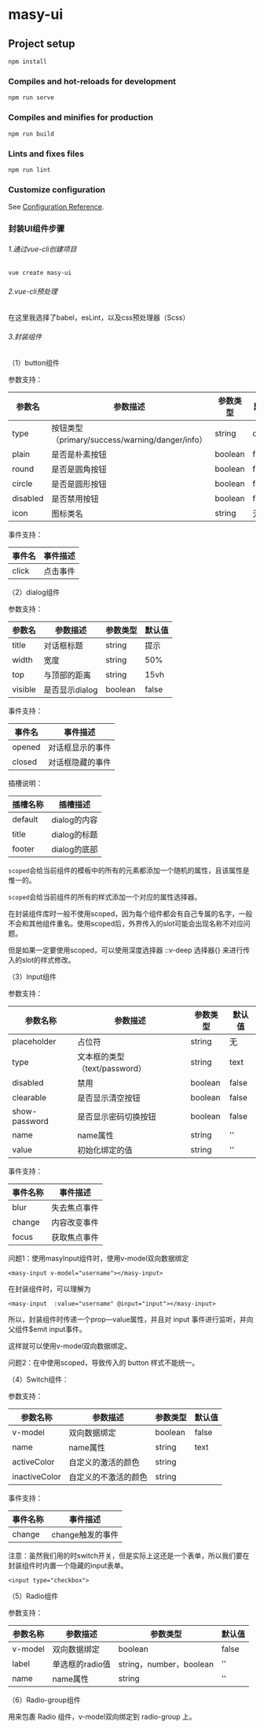 # masy-ui

## Project setup
```
npm install
```

### Compiles and hot-reloads for development
```
npm run serve
```

### Compiles and minifies for production
```
npm run build
```

### Lints and fixes files
```
npm run lint
```

### Customize configuration
See [Configuration Reference](https://cli.vuejs.org/config/).

### 封装UI组件步骤

###### 1.通过vue-cli创建项目

`vue create masy-ui`

###### 2.vue-cli预处理
在这里我选择了babel，esLint，以及css预处理器（Scss）

###### 3.封装组件

（1）button组件

 参数支持：

| 参数名   | 参数描述                                        | 参数类型 | 默认值  |
| -------- | ----------------------------------------------- | -------- | ------- |
| type     | 按钮类型（primary/success/warning/danger/info） | string   | default |
| plain    | 是否是朴素按钮                                  | boolean  | false   |
| round    | 是否是圆角按钮                                  | boolean  | false   |
| circle   | 是否是圆形按钮                                  | boolean  | false   |
| disabled | 是否禁用按钮                                    | boolean  | false   |
| icon     | 图标类名                                        | string   | 无      |

事件支持：

| 事件名 | 事件描述 |
| ------ | -------- |
| click  | 点击事件 |

（2）dialog组件

参数支持：

| 参数名  | 参数描述       | 参数类型 | 默认值 |
| ------- | -------------- | -------- | ------ |
| title   | 对话框标题     | string   | 提示   |
| width   | 宽度           | string   | 50%    |
| top     | 与顶部的距离   | string   | 15vh   |
| visible | 是否显示dialog | boolean  | false  |

事件支持：

| 事件名 | 事件描述         |
| ------ | ---------------- |
| opened | 对话框显示的事件 |
| closed | 对话框隐藏的事件 |

插槽说明：

| 插槽名称 | 插槽描述     |
| -------- | ------------ |
| default  | dialog的内容 |
| title    | dialog的标题 |
| footer   | dialog的底部 |

<style lang="scss" scoped></style>

`scoped`会给当前组件的模板中的所有的元素都添加一个随机的属性，且该属性是惟一的。

`scoped`会给当前组件的所有的样式添加一个对应的属性选择器。

在封装组件库时一般不使用scoped，因为每个组件都会有自己专属的名字，一般不会和其他组件重名。使用scoped后，外界传入的slot可能会出现名称不对应问题。

但是如果一定要使用scoped，可以使用深度选择器  ::v-deep 选择器{} 来进行传入的slot的样式修改。

（3）Input组件

参数支持：

| 参数名称      | 参数描述                      | 参数类型 | 默认值 |
| ------------- | ----------------------------- | -------- | ------ |
| placeholder   | 占位符                        | string   | 无     |
| type          | 文本框的类型（text/password） | string   | text   |
| disabled      | 禁用                          | boolean  | false  |
| clearable     | 是否显示清空按钮              | boolean  | false  |
| show-password | 是否显示密码切换按钮          | boolean  | false  |
| name          | name属性                      | string   | ''     |
| value         | 初始化绑定的值                | string   | ''     |

事件支持：

| 事件名称 | 事件描述     |
| -------- | ------------ |
| blur     | 失去焦点事件 |
| change   | 内容改变事件 |
| focus    | 获取焦点事件 |

问题1：使用masyInput组件时，使用v-model双向数据绑定

`<masy-input v-model="username"></masy-input>`

在封装组件时，可以理解为

`<masy-input  :value="username" @input="input"></masy-input>`

所以，封装组件时传递一个prop—value属性，并且对 input 事件进行监听，并向父组件$emit input事件。

这样就可以使用v-model双向数据绑定。

问题2：在<style></style>中使用scoped，导致传入的 button 样式不能统一。

（4）Switch组件：

参数支持：

| 参数名称      | 参数描述             | 参数类型 | 默认值 |
| ------------- | -------------------- | -------- | ------ |
| v-model       | 双向数据绑定         | boolean  | false  |
| name          | name属性             | string   | text   |
| activeColor   | 自定义的激活的颜色   | string   |        |
| inactiveColor | 自定义的不激活的颜色 | string   |        |

事件支持：

| 事件名称 | 事件描述         |
| -------- | ---------------- |
| change   | change触发的事件 |

注意：虽然我们用的时switch开关，但是实际上这还是一个表单，所以我们要在封装组件时内置一个隐藏的input表单。

`<input type="checkbox">`

（5）Radio组件

参数支持：

| 参数名称 | 参数描述        | 参数类型                | 默认值 |
| -------- | --------------- | ----------------------- | ------ |
| v-model  | 双向数据绑定    | boolean                 | false  |
| label    | 单选框的radio值 | string，number，boolean | ''     |
| name     | name属性        | string                  | ''     |

（6）Radio-group组件

用来包裹 Radio 组件，v-model双向绑定到 radio-group 上。
